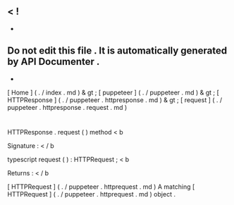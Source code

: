<
!
-
-
Do
not
edit
this
file
.
It
is
automatically
generated
by
API
Documenter
.
-
-
>
[
Home
]
(
.
/
index
.
md
)
&
gt
;
[
puppeteer
]
(
.
/
puppeteer
.
md
)
&
gt
;
[
HTTPResponse
]
(
.
/
puppeteer
.
httpresponse
.
md
)
&
gt
;
[
request
]
(
.
/
puppeteer
.
httpresponse
.
request
.
md
)
#
#
HTTPResponse
.
request
(
)
method
<
b
>
Signature
:
<
/
b
>
typescript
request
(
)
:
HTTPRequest
;
<
b
>
Returns
:
<
/
b
>
[
HTTPRequest
]
(
.
/
puppeteer
.
httprequest
.
md
)
A
matching
[
HTTPRequest
]
(
.
/
puppeteer
.
httprequest
.
md
)
object
.
